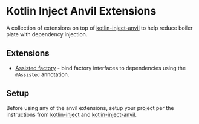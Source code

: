 # Kotlin Inject Anvil Extensions

A collection of extensions on top of [kotlin-inject-anvil](https://github.com/amzn/kotlin-inject-anvil) to help reduce boiler plate with dependency injection. 

## Extensions

* [Assisted factory](assisted-factory.md) - bind factory interfaces to dependencies using the `@Assisted` annotation.

## Setup 

Before using any of the anvil extensions, setup your project per the instructions from [kotlin-inject](https://github.com/evant/kotlin-inject?tab=readme-ov-file#download) and [kotlin-inject-anvil](https://github.com/amzn/kotlin-inject-anvil?tab=readme-ov-file#setup). 